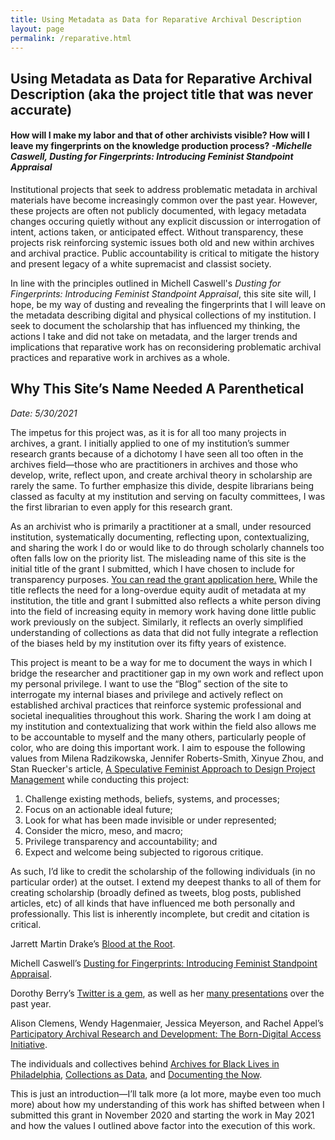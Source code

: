 ```yaml
---
title: Using Metadata as Data for Reparative Archival Description
layout: page
permalink: /reparative.html
---
```


## Using Metadata as Data for Reparative Archival Description (aka the project title that was never accurate)

#### How will I make my labor and that of other archivists visible? How will I leave my fingerprints on the knowledge production process? _-Michelle Caswell, Dusting for Fingerprints: Introducing Feminist Standpoint Appraisal_

Institutional projects that seek to address problematic metadata in archival materials have become increasingly common over the past year. However, these projects are often not publicly documented, with legacy metadata changes occuring quietly without any explicit discussion or interrogation of intent, actions taken, or anticipated effect. Without transparency, these projects risk reinforcing systemic issues both old and new within archives and archival practice. Public accountability is critical to mitigate the history and present legacy of a white supremacist and classist society. 

In line with the principles outlined in Michell Caswell's _Dusting for Fingerprints: Introducing Feminist Standpoint Appraisal_, this site site will, I hope, be my way of dusting and revealing the fingerprints that I will leave on the metadata describing digital and physical collections of my institution. I seek to document the scholarship that has influenced my thinking, the actions I take and did not take on metadata, and the larger trends and implications that reparative work has on reconsidering problematic archival practices and reparative work in archives as a whole.

## Why This Site’s Name Needed A Parenthetical

_Date: 5/30/2021_

The impetus for this project was, as it is for all too many projects in archives, a grant. I initially applied to one of my institution’s summer research grants because of a dichotomy I have seen all too often in the archives field—those who are practitioners in archives and those who develop, write, reflect upon, and create archival theory in scholarship are rarely the same. To further emphasize this divide, despite librarians being classed as faculty at my institution and serving on faculty committees, I was the first librarian to even apply for this research grant.

As an archivist who is primarily a practitioner at a small, under resourced institution, systematically documenting, reflecting upon, contextualizing, and sharing the work I do or would like to do through scholarly channels too often falls low on the priority list. The misleading name of this site is the initial title of the grant I submitted, which I have chosen to include for transparency purposes. [You can read the grant application here.](https://elizajames.github.io/assets/files/Marshall_summer_fellowship_app.pdf) While the title reflects the need for a long-overdue equity audit of metadata at my institution, the title and grant I submitted also reflects a white person diving into the field of increasing equity in memory work having done little public work previously on the subject. Similarly, it reflects an overly simplified understanding of collections as data that did not fully integrate a reflection of the biases held by my institution over its fifty years of existence.

This project is meant to be a way for me to document the ways in which I bridge the researcher and practitioner gap in my own work and reflect upon my personal privilege. I want to use the “Blog” section of the site to interrogate my internal biases and privilege and actively reflect on established archival practices that reinforce systemic professional and societal inequalities throughout this work. Sharing the work I am doing at my institution and contextualizing that work within the field also allows me to be accountable to myself and the many others, particularly people of color, who are doing this important work. I aim to espouse the following values from Milena Radzikowska, Jennifer Roberts-Smith, Xinyue Zhou, and Stan Ruecker's article, [A Speculative Feminist Approach to Design Project Management](https://experts.illinois.edu/en/publications/a-speculative-feminist-approach-to-design-project-management) while conducting this project: 

1. Challenge existing methods, beliefs, systems, and processes;
2. Focus on an actionable ideal future;
3. Look for what has been made invisible or under represented;
4. Consider the micro, meso, and macro;
5. Privilege transparency and accountability; and
6. Expect and welcome being subjected to rigorous critique.

As such, I’d like to credit the scholarship of the following individuals (in no particular order) at the outset. I extend my deepest thanks to all of them for creating scholarship (broadly defined as tweets, blog posts, published articles, etc) of all kinds that have influenced me both personally and professionally. This list is inherently incomplete, but credit and citation is critical.

Jarrett Martin Drake’s [Blood at the Root](https://elischolar.library.yale.edu/jcas/vol8/iss1/6/). 

Michell Caswell’s [Dusting for Fingerprints: Introducing Feminist Standpoint Appraisal](https://journals.litwinbooks.com/index.php/jclis/article/view/113).

Dorothy Berry’s [Twitter is a gem](https://twitter.com/dorothyjberry), as well as her [many presentations](https://www.dorothy-berry.com/presentations) over the past year.

Alison Clemens, Wendy Hagenmaier, Jessica Meyerson, and Rachel Appel’s [Participatory Archival Research and Development: The Born-Digital Access Initiative](https://digitalcommons.kennesaw.edu/provenance/vol36/iss1/3/).

The individuals and collectives behind [Archives for Black Lives in Philadelphia](https://archivesforblacklives.wordpress.com/), [Collections as Data](https://collectionsasdata.github.io/), and [Documenting the Now](https://www.docnow.io/).

This is just an introduction—I’ll talk more (a lot more, maybe even too much more) about how my understanding of this work has shifted between when I submitted this grant in November 2020 and starting the work in May 2021 and how the values I outlined above factor into the execution of this work. 
